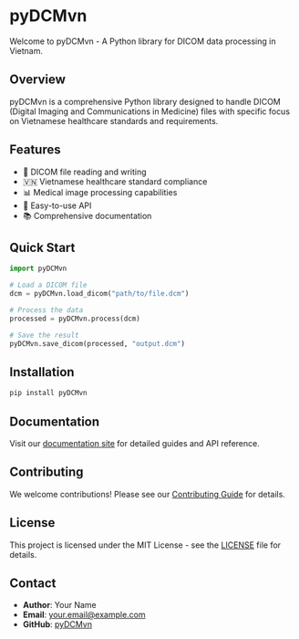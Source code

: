 # pyDCMvn

Welcome to pyDCMvn - A Python library for DICOM data processing in Vietnam.

## Overview

pyDCMvn is a comprehensive Python library designed to handle DICOM (Digital Imaging and Communications in Medicine) files with specific focus on Vietnamese healthcare standards and requirements.

## Features

- 🏥 DICOM file reading and writing
- 🇻🇳 Vietnamese healthcare standard compliance
- 📊 Medical image processing capabilities
- 🔧 Easy-to-use API
- 📚 Comprehensive documentation

## Quick Start

```python
import pyDCMvn

# Load a DICOM file
dcm = pyDCMvn.load_dicom("path/to/file.dcm")

# Process the data
processed = pyDCMvn.process(dcm)

# Save the result
pyDCMvn.save_dicom(processed, "output.dcm")
```

## Installation

```bash
pip install pyDCMvn
```

## Documentation

Visit our [documentation site](https://diggtvu.github.io/pyDCMvn) for detailed guides and API reference.

## Contributing

We welcome contributions! Please see our [Contributing Guide](CONTRIBUTING.md) for details.

## License

This project is licensed under the MIT License - see the [LICENSE](LICENSE) file for details.

## Contact

- **Author**: Your Name
- **Email**: your.email@example.com
- **GitHub**: [pyDCMvn](https://github.com/diggtvu/pyDCMvn)
